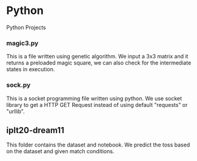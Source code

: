# Python
Python Projects

### magic3.py
This is a file written using genetic algorithm. We input a 3x3 matrix and it returns a preloaded magic square, we can also check for the intermediate states in execution.

### sock.py
This is a socket programming file written using python. We use socket library to get a HTTP GET Request instead of using default "requests" or "urllib".

## iplt20-dream11
This folder contains the dataset and notebook. We predict the toss based on the dataset and given match conditions.
